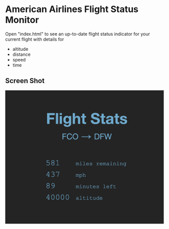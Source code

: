 # American Airlines Flight Status Monitor
Open "index.html" to see an up-to-date flight status indicator for your current flight with details for

* altitude
* distance
* speed
* time

## Screen Shot

![Sample](/sample/screen-shot.png?raw=true "Screen Shot")
